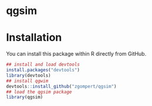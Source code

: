 # qgsim

# Installation

You can install this package within R directly from GitHub.

```R
## install and load devtools
install.packages("devtools")
library(devtools)
## install qgwim
devtools::install_github("zgompert/qgsim")
## load the qgsim package
library(qgsim)
```

